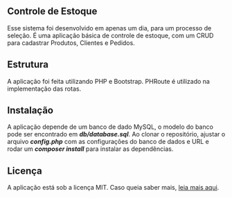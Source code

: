 ## Controle de Estoque

Esse sistema foi desenvolvido em apenas um dia, para um processo de seleção. É uma aplicação básica de controle de estoque, com um CRUD para cadastrar Produtos, Clientes e Pedidos.

## Estrutura

A aplicação foi feita utilizando PHP e Bootstrap. PHRoute é utilizado na implementação das rotas.

## Instalação

A aplicação depende de um banco de dado MySQL, o modelo do banco pode ser encontrado em ***db/database.sql***. Ao clonar o repositório, ajustar o arquivo ***config.php*** com as configurações do banco de dados e URL e rodar um ***composer install*** para instalar as dependências.

## Licença

A aplicação está sob a licença MIT. Caso queia saber mais, [leia mais aqui](https://github.com/darkonix/estoque-php/blob/master/LICENSE).